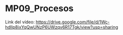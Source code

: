 # MP09_Procesos
Link del vídeo: https://drive.google.com/file/d/1Wc-hdlIp8ixYqQwUNzP6UWzqv6R17Tgk/view?usp=sharing
